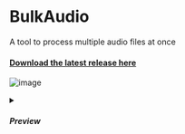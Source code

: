 # BulkAudio
A tool to process multiple audio files at once

#### [Download the latest release here](https://github.com/Dyvinia/BulkAudio/releases)
![image](https://i.imgur.com/sGEgAGK.png)
<details>
  <summary>
    <h5>Preview</h5>
  </summary>
  <img src="https://i.imgur.com/lcKkBzL.gif" />
</details>
